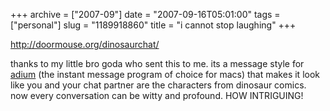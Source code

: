 +++
archive = ["2007-09"]
date = "2007-09-16T05:01:00"
tags = ["personal"]
slug = "1189918860"
title = "i cannot stop laughing"
+++

http://doormouse.org/dinosaurchat/

thanks to my little bro goda who sent this to me. its a message style for
[adium][1] (the instant message program of choice for macs) that makes it
look like you and your chat partner are the characters from dinosaur
comics. now every conversation can be witty and profound. HOW INTRIGUING!

[1]: http://www.adiumx.com/

